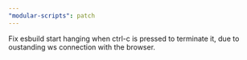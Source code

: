 ```yaml
---
"modular-scripts": patch
---
```


Fix esbuild start hanging when ctrl-c is pressed to terminate it, due to oustanding ws connection with the browser.
